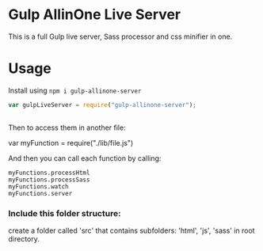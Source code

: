 # Gulp AllinOne Live Server
This is a full Gulp live server, Sass processor and css minifier in one.
 
# Usage
Install using `npm i gulp-allinone-server`
 
```javascript
var gulpLiveServer = require("gulp-allinone-server");
 
```

Then to access them in another file:

var myFunction = require("./lib/file.js")

And then you can call each function by calling:

```
myFunctions.processHtml
myFunctions.processSass
myFunctions.watch
myFunctions.server
```

### Include this folder structure:
create a folder called 'src' that contains subfolders: 'html', 'js', 'sass' in root directory.
